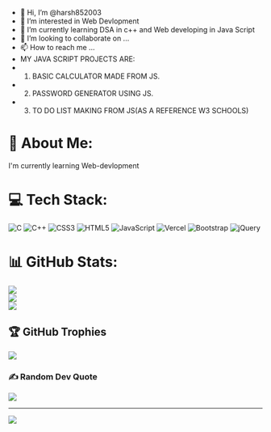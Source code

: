 - 👋 Hi, I’m @harsh852003
- 👀 I’m interested in Web Devlopment 
- 🌱 I’m currently learning DSA in c++ and Web developing in Java Script
- 💞️ I’m looking to collaborate on ...
- 📫 How to reach me ...
- MY JAVA SCRIPT PROJECTS ARE:
- 1. BASIC CALCULATOR MADE FROM JS.
- 2. PASSWORD GENERATOR USING JS.
- 3. TO DO LIST MAKING FROM JS(AS A REFERENCE W3 SCHOOLS)

<!---
harsh852003/harsh852003 is a ✨ special ✨ repository because its `README.md` (this file) appears on your GitHub profile.
You can click the Preview link to take a look at your changes.
--->
# 💫 About Me:
I'm currently learning Web-devlopment<br>


# 💻 Tech Stack:
![C](https://img.shields.io/badge/c-%2300599C.svg?style=for-the-badge&logo=c&logoColor=white) ![C++](https://img.shields.io/badge/c++-%2300599C.svg?style=for-the-badge&logo=c%2B%2B&logoColor=white) ![CSS3](https://img.shields.io/badge/css3-%231572B6.svg?style=for-the-badge&logo=css3&logoColor=white) ![HTML5](https://img.shields.io/badge/html5-%23E34F26.svg?style=for-the-badge&logo=html5&logoColor=white) ![JavaScript](https://img.shields.io/badge/javascript-%23323330.svg?style=for-the-badge&logo=javascript&logoColor=%23F7DF1E) ![Vercel](https://img.shields.io/badge/vercel-%23000000.svg?style=for-the-badge&logo=vercel&logoColor=white) ![Bootstrap](https://img.shields.io/badge/bootstrap-%23563D7C.svg?style=for-the-badge&logo=bootstrap&logoColor=white) ![jQuery](https://img.shields.io/badge/jquery-%230769AD.svg?style=for-the-badge&logo=jquery&logoColor=white)
# 📊 GitHub Stats:
![](https://github-readme-stats.vercel.app/api?username=harsh852003&theme=dark&hide_border=false&include_all_commits=false&count_private=false)<br/>
![](https://github-readme-streak-stats.herokuapp.com/?user=harsh852003&theme=dark&hide_border=false)<br/>
![](https://github-readme-stats.vercel.app/api/top-langs/?username=harsh852003&theme=dark&hide_border=false&include_all_commits=false&count_private=false&layout=compact)

## 🏆 GitHub Trophies
![](https://github-profile-trophy.vercel.app/?username=harsh852003&theme=radical&no-frame=false&no-bg=false&margin-w=4)

### ✍️ Random Dev Quote
![](https://quotes-github-readme.vercel.app/api?type=horizontal&theme=radical)

---
[![](https://visitcount.itsvg.in/api?id=harsh852003&icon=2&color=0)](https://visitcount.itsvg.in)

<!-- Proudly created with GPRM ( https://gprm.itsvg.in ) -->

